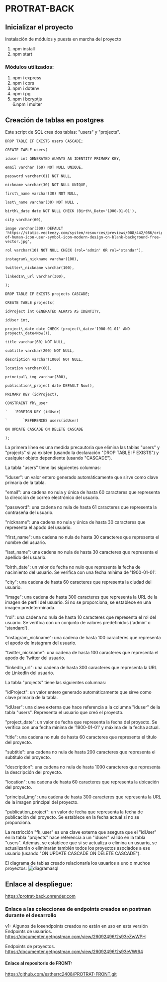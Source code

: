 # PROTRAT-BACK
## Inicializar el proyecto
Instalación de módulos y puesta en marcha del proyecto
1. npm install
2. npm start

### Módulos utilizados:
1. npm i express
2. npm i cors
3. npm i dotenv
4. npm i pg
5. npm i bcryptjs	
6.npm i multer


##  Creación de tablas en postgres
Este script de SQL crea dos tablas: "users" y "projects".
~~~
DROP TABLE IF EXISTS users CASCADE;

CREATE TABLE users(

iduser int GENERATED ALWAYS AS IDENTITY PRIMARY KEY,

email varchar (60) NOT NULL UNIQUE,

password varchar(61) NOT NULL,

nickname varchar(30) NOT NULL UNIQUE,

first\_name varchar(30) NOT NULL,

last\_name varchar(30) NOT NULL ,

birth\_date date NOT NULL CHECK (Birth\_Date>'1900-01-01'),

city varchar(60),

image varchar(300) DEFAULT 'https://static.vecteezy.com/system/resources/previews/008/442/086/original/illustration-of-human-icon-user-symbol-icon-modern-design-on-blank-background-free-vector.jpg',

rol varchar(10) NOT NULL CHECK (rol='admin' OR rol='standar'),

instagram\_nickname varchar(100),

twitter\_nickname varchar(100),

linkedIn\_url varchar(300),

);

DROP TABLE IF EXISTS projects CASCADE;

CREATE TABLE projects(

idProject int GENERATED ALWAYS AS IDENTITY,

idUser int,

project\_date date CHECK (project\_date>'1900-01-01' AND proyect\_date<Now()),

title varchar(60) NOT NULL,

subtitle varchar(200) NOT NULL,

description varchar(1000) NOT NULL,

location varchar(60),

principal\_img varchar(300),

publication\_project date DEFAULT Now(),

PRIMARY KEY (idProject),

CONSTRAINT fk\_user

`	`FOREIGN KEY (idUser)

`		`REFERENCES users(idUser)

ON UPDATE CASCADE ON DELETE CASCADE

);
~~~



La primera línea es una medida precautoria que elimina las tablas "users" y "projects" si ya existen (usando la declaración "DROP TABLE IF EXISTS") y cualquier objeto dependiente (usando "CASCADE").

La tabla "users" tiene las siguientes columnas:

"iduser": un valor entero generado automáticamente que sirve como clave primaria de la tabla.

"email": una cadena no nula y única de hasta 60 caracteres que representa la dirección de correo electrónico del usuario.

"password": una cadena no nula de hasta 61 caracteres que representa la contraseña del usuario.

"nickname": una cadena no nula y única de hasta 30 caracteres que representa el apodo del usuario.

"first\_name": una cadena no nula de hasta 30 caracteres que representa el nombre del usuario.

"last\_name": una cadena no nula de hasta 30 caracteres que representa el apellido del usuario.

"birth\_date": un valor de fecha no nulo que representa la fecha de nacimiento del usuario. Se verifica con una fecha mínima de '1900-01-01'.

"city": una cadena de hasta 60 caracteres que representa la ciudad del usuario.

"image": una cadena de hasta 300 caracteres que representa la URL de la imagen de perfil del usuario. Si no se proporciona, se establece en una imagen predeterminada.

"rol": una cadena no nula de hasta 10 caracteres que representa el rol del usuario. Se verifica con un conjunto de valores predefinidos ('admin' o 'standard').

"instagram\_nickname": una cadena de hasta 100 caracteres que representa el apodo de Instagram del usuario.

"twitter\_nickname": una cadena de hasta 100 caracteres que representa el apodo de Twitter del usuario.

"linkedIn\_url": una cadena de hasta 300 caracteres que representa la URL de LinkedIn del usuario.

La tabla "projects" tiene las siguientes columnas:

"idProject": un valor entero generado automáticamente que sirve como clave primaria de la tabla.

"idUser": una clave externa que hace referencia a la columna "iduser" de la tabla "users". Representa el usuario que creó el proyecto.

"project\_date": un valor de fecha que representa la fecha del proyecto. Se verifica con una fecha mínima de '1900-01-01' y máxima de la fecha actual.

"title": una cadena no nula de hasta 60 caracteres que representa el título del proyecto.

"subtitle": una cadena no nula de hasta 200 caracteres que representa el subtítulo del proyecto.

"description": una cadena no nula de hasta 1000 caracteres que representa la descripción del proyecto.

"location": una cadena de hasta 60 caracteres que representa la ubicación del proyecto.

"principal\_img": una cadena de hasta 300 caracteres que representa la URL de la imagen principal del proyecto.

"publication\_project": un valor de fecha que representa la fecha de publicación del proyecto. Se establece en la fecha actual si no se proporciona.

La restricción "fk\_user" es una clave externa que asegura que el "idUser" en la tabla "projects" hace referencia a un "iduser" válido en la tabla "users". Además, se establece que si se actualiza o elimina un usuario, se actualizarán o eliminarán también todos los proyectos asociados a ese usuario (usando "ON UPDATE CASCADE ON DELETE CASCADE").

El diagrama de tablas creado relacionaría los usuarios a uno o muchos proyectos:
![diagramasql](https://user-images.githubusercontent.com/123939737/237001507-ade9dd8c-5e64-4493-a826-2b34cd7362f9.JPG)

##  Enlace al despliegue:
https://protrat-back.onrender.com

### Enlace a las colecciones de endpoints creados en postman durante el desarrollo
v1- Algunos de losendpoints creados no están en uso en esta versión
Endpoints de usuarios.
https://documenter.getpostman.com/view/26092496/2s93eZwWPH

Endpoints de proyectos.
https://documenter.getpostman.com/view/26092496/2s93eVWt64

#### Enlace al repositorio de FRONT:
https://github.com/estherrc2408/PROTRAT-FRONT.git



